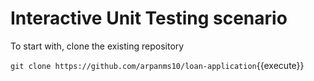# Interactive Unit Testing scenario

To start with, clone the existing repository

`git clone https://github.com/arpanms10/loan-application`{{execute}}
